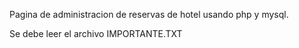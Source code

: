 Pagina de administracion de reservas de hotel usando php y mysql.

Se debe leer el archivo IMPORTANTE.TXT
